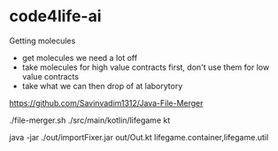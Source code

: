 # code4life-ai

Getting molecules
- get molecules we need a lot off
- take molecules for high value contracts first, don't use them for low value contracts
- take what we can then drop of at laborytory




https://github.com/Savinvadim1312/Java-File-Merger


./file-merger.sh ./src/main/kotlin/lifegame kt


 java -jar ./out/importFixer.jar out/Out.kt lifegame.container,lifegame.util